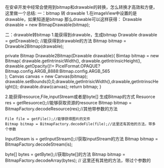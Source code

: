 在安卓开发中经常会使用到bitmap和drawable的转换，怎么转换才高效和方便，这里做一个总结:
一：bitmap 转 drawable
     1.在imageView中设置的是drawable，如果知道是bitmap
    那么drawable可以这样获得：
   Drawable drawable = new BitmapDrawable(bitmap);

二：drawable转bitmap
   1.能获得到drawable，生成bitmap
   Drawable drawable = getDrawable(); //能获得到drawable的方法
   Bitmap bitmap = Drawable2Bitmap(drawable);

   private Bitmap Drawable2Bitmap(Drawable drawable){
    Bimtap bitmap = new Bitmap(
      drawable.getIntrinsicWidth(),
      drawable.getIntrinsicHeight(),
      drawable.getOpacity()!= PicelFormat.OPAQUE?Bitmap.config.ARGB_8888:Bitmap.config.ARGB_565  
   );
      Canvas canvas = new Canvas(bitmap);
      drawable.setBounds(0,0,drawable,getIntrisicWidth(),drawable,getIntrinscHeight());
      drawable.draw(canvas);
      return bitmap;
   }
 

  2.能获得resource,File,inputStream或者是byte[] 生成Bitmap的方式
    Resuorce res = getResuorce();//能够获取资源的resource
   Bitmap bitmap = BitmapFactory.decodeResource(res);//其他带参数的方法

    File file = getFile();//能够获得图片的文件
    Bitmap bitmap = BitmapFactory.decodeFile(file);//这里还有其他的方法，带多个参数

   InputStream is = getInputStream();//获取inputStream的方法
   Bitmap bitmap = BitmapFactory.decodeStream(is);  

   byte[] bytes = getByte();//获取byte[]的方法
  Bitmap bitmap = BitmapFactory.decodeArray(bytes); // 这里还有其他的方法，带过个参数的